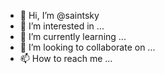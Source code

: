 - 👋 Hi, I’m @saintsky
- 👀 I’m interested in ...
- 🌱 I’m currently learning ...
- 💞️ I’m looking to collaborate on ...
- 📫 How to reach me ...

<!---
saintsky/saintsky is a ✨ special ✨ repository because its `README.md` (this file) appears on your GitHub profile.
You can click the Preview link to take a look at your changes.
--->
